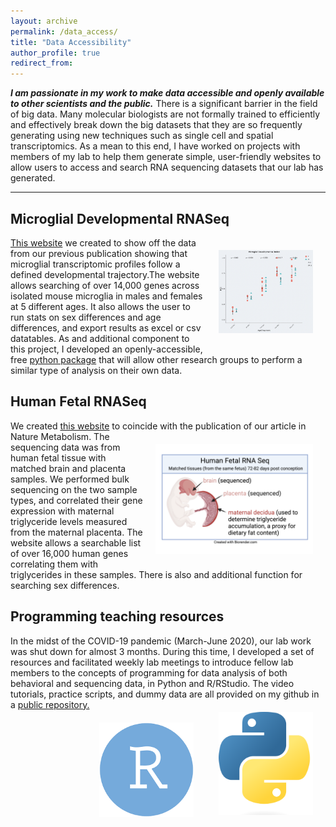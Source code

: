 ```yaml
---
layout: archive
permalink: /data_access/
title: "Data Accessibility"
author_profile: true
redirect_from: 
---
```


***I am passionate in my work to make data accessible and openly available to other scientists and the public.*** There is a significant barrier in the field of big data. Many molecular biologists are not formally trained to efficiently and effectively break down the big datasets that they are so frequently generating using new techniques such as single cell and spatial transcriptomics. As a mean to this end, I have worked on projects with members of my lab to help them generate simple, user-friendly websites to allow users to access and search RNA sequencing datasets that our lab has generated.

---

## Microglial Developmental RNASeq 
<img style="float: right; max-width: 30%; padding: 20px" src="../images/microglia-seq.png">
<a href="https://microglia-seq.vm.duke.edu/microglia-seq/shiny-app/" target="_blank">This website</a> we created to show off the data from our previous publication showing that microglial transcriptomic profiles follow a defined developmental trajectory.The website allows searching of over 14,000 genes across isolated mouse microglia in males and females at 5 different ages. It also allows the user to run stats on sex differences and age differences, and export results as excel or csv datatables. As and additional component to this project, I developed an openly-accessible, free <a href="https://pypi.org/project/developmental-index/#description" target="_blank">python package</a> that will allow other research groups to perform a similar type of analysis on their own data.


## Human Fetal RNASeq 
We created <a href="https://microglia-seq.vm.duke.edu/microglia-seq/human-fetal-RNASeq/shiny_app/" target="_blank">this website</a> to coincide with the publication<img style="float: right; max-width: 50%; padding: 20px" src="../images/human_fetal_rnaseq.png"> of our article in Nature Metabolism. The sequencing data was from human fetal tissue with matched brain and placenta samples. We performed bulk sequencing on the two sample types, and correlated their gene expression with maternal triglyceride levels measured from the maternal placenta. The website allows a searchable list of over 16,000 human genes correlating them with triglycerides in these samples. There is also and additional function for searching sex differences.

## Programming teaching resources
In the midst of the COVID-19 pandemic (March-June 2020), our lab work was shut down for almost 3 months. During this time, I developed a set of resources and facilitated weekly lab meetings to introduce fellow lab members to the concepts of programming for data analysis of both behavioral and sequencing data, in Python and R/RStudio. The video tutorials, practice scripts, and dummy data are all provided on my github in a <a href="https://github.com/bendevlin18/programming-teaching-resources" target="_blank">public repository.</a>
<img style="float: right; max-width: 30%; padding: 20px" src="../images/python.png">
<img style="float: right; max-width: 30%; padding: 20px" src="../images/R.png">
